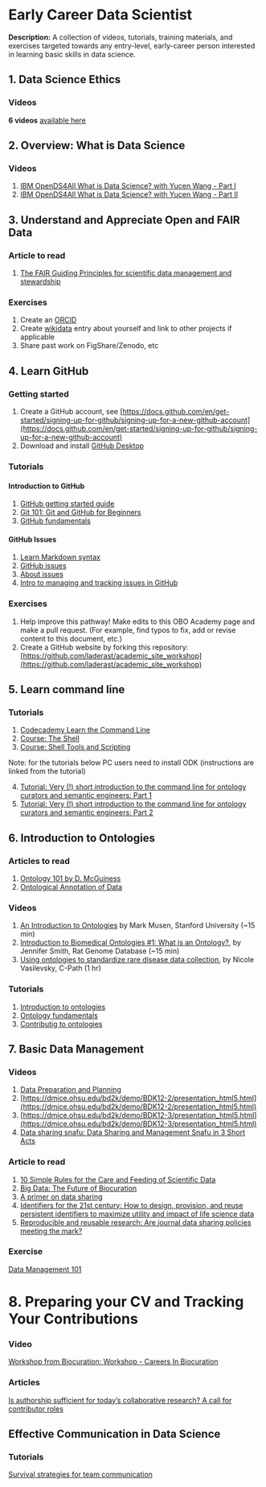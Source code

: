 # Early Career Data Scientist

**Description:** A collection of videos, tutorials, training materials, and exercises targeted towards any entry-level, early-career person interested in learning basic skills in data science.

## 1. Data Science Ethics

### Videos

**6 videos** [available here](https://nebigdatahub.org/nsdc/nsdc-video-library/#data-ethics)

## 2. Overview: What is Data Science

### Videos 

1. [IBM OpenDS4All What is Data Science? with Yucen Wang - Part I](https://www.youtube.com/watch?v=BLgjJvPAaqc&list=PLNs9ZO9jGtUBLCoyYNmRqz8FM3aUdJ6xD)  
2. [IBM OpenDS4All What is Data Science? with Yucen Wang - Part II](https://www.youtube.com/watch?v=OderbEVWDDU&list=PLNs9ZO9jGtUBLCoyYNmRqz8FM3aUdJ6xD&index=3)  

## 3. Understand and Appreciate Open and FAIR Data

### Article to read

1. [The FAIR Guiding Principles for scientific data management and stewardship](https://www.nature.com/articles/sdata201618)

### Exercises

1. Create an [ORCID](https://orcid.org/)
2. Create [wikidata](https://www.wikidata.org/wiki/Wikidata:Main_Page) entry about yourself and link to other projects if applicable
3. Share past work on FigShare/Zenodo, etc

## 4. Learn GitHub

### Getting started

1. Create a GitHub account, see [https://docs.github.com/en/get-started/signing-up-for-github/signing-up-for-a-new-github-account](https://docs.github.com/en/get-started/signing-up-for-github/signing-up-for-a-new-github-account)
2. Download and install [GitHub Desktop](https://desktop.github.com/)

### Tutorials

#### Introduction to GitHub  

1. [GitHub getting started guide](https://docs.github.com/en/get-started/quickstart/hello-world)
2. [Git 101: Git and GitHub for Beginners](https://www.slideshare.net/HubSpot/git-101-git-and-github-for-beginners)
1. [GitHub fundamentals](https://oboacademy.github.io/obook/tutorial/github-fundamentals/)

#### GitHub Issues
1. [Learn Markdown syntax](https://docs.github.com/en/get-started/writing-on-github/getting-started-with-writing-and-formatting-on-github/basic-writing-and-formatting-syntax)
1. [GitHub issues](https://oboacademy.github.io/obook/tutorial/github-issues/)
1. [About issues](https://docs.github.com/en/issues/tracking-your-work-with-issues/about-issues)
1. [Intro to managing and tracking issues in GitHub](https://data2health.github.io/mtip-tutorial/lessons/Lesson6.html)

### Exercises

1. Help improve this pathway! Make edits to this OBO Academy page and make a pull request. (For example, find typos to fix, add or revise content to this document, etc.)
2. Create a GitHub website by forking this repository: [https://github.com/laderast/academic_site_workshop](https://github.com/laderast/academic_site_workshop)

## 5. Learn command line

### Tutorials

1. [Codecademy Learn the Command Line](https://www.codecademy.com/learn/learn-the-command-line)
2. [Course: The Shell](https://missing.csail.mit.edu/2020/course-shell/)
3. [Course: Shell Tools and Scripting](https://missing.csail.mit.edu/2020/shell-tools/)

Note: for the tutorials below PC users need to install ODK (instructions are linked from the tutorial)   

4. [Tutorial: Very (!) short introduction to the command line for ontology curators and semantic engineers: Part 1](https://oboacademy.github.io/obook/tutorial/intro-cli-1/)
5. [Tutorial: Very (!) short introduction to the command line for ontology curators and semantic engineers: Part 2](https://oboacademy.github.io/obook/tutorial/intro-cli-2/)

## 6. Introduction to Ontologies

### Articles to read  

1. [Ontology 101 by D. McGuiness](https://protege.stanford.edu/publications/ontology_development/ontology101-noy-mcguinness.html)
2. [Ontological Annotation of Data](https://ontogenesis.knowledgeblog.org/50/)

### Videos  

1. [An Introduction to Ontologies](https://www.youtube.com/watch?v=PrLY3Gzj6w4) by Mark Musen, Stanford University (~15 min)
2. [Introduction to Biomedical Ontologies #1:  What is an Ontology?](https://www.youtube.com/watch?v=3EUaurjK7u8), by Jennifer Smith, Rat Genome Database (~15 min)
3. [Using ontologies to standardize rare disease data collection](https://www.youtube.com/watch?v=vinZvwXqd_k), by Nicole Vasilevsky, C-Path (1 hr)

### Tutorials

1. [Introduction to ontologies](https://oboacademy.github.io/obook/explanation/intro-to-ontologies/)
2. [Ontology fundamentals](https://oboacademy.github.io/obook/lesson/ontology-fundamentals/)
3. [Contributig to ontologies](https://oboacademy.github.io/obook/lesson/contributing-to-obo-ontologies/)

## 7. Basic Data Management

### Videos 

1. [Data Preparation and Planning](https://dmice.ohsu.edu/bd2k/demo/BDK12-1/presentation_html5.html)
2. [https://dmice.ohsu.edu/bd2k/demo/BDK12-2/presentation_html5.html](https://dmice.ohsu.edu/bd2k/demo/BDK12-2/presentation_html5.html)
3. [https://dmice.ohsu.edu/bd2k/demo/BDK12-3/presentation_html5.html](https://dmice.ohsu.edu/bd2k/demo/BDK12-3/presentation_html5.html)
4. [Data sharing snafu: Data Sharing and Management Snafu in 3 Short Acts](https://github.com/OBOAcademy/obook/assets/6722114/49eed749-c4bd-427c-8db9-9e2334348cee)

### Article to read

1. [10 Simple Rules for the Care and Feeding of Scientific Data](https://arxiv.org/pdf/1401.2134v1.pdf)
2. [Big Data: The Future of Biocuration](https://www.ncbi.nlm.nih.gov/pmc/articles/PMC2819144/)
3. [A primer on data sharing](https://doi.org/10.1371/journal.pbio.1002235)
4. [Identifiers for the 21st century: How to design, provision, and reuse persistent identifiers to maximize utility and impact of life science data](https://doi.org/10.1371/journal.pbio.2001414 )
5. [Reproducible and reusable research: Are journal data sharing policies meeting the mark?](https://peerj.com/articles/3208/)

### Exercise

[Data Management 101](https://drive.google.com/drive/folders/1blhHuwno0n-kZmYNei7RSIIexvTKIysY)

# 8. Preparing your CV and Tracking Your Contributions

### Video 

[Workshop from Biocuration: Workshop - Careers In Biocuration](https://github.com/OBOAcademy/obook/assets/6722114/c9981552-ee4f-44d7-9ad8-ce21f9782bc0)

### Articles

[Is authorship sufficient for today’s collaborative research? A call for contributor roles](https://www.ncbi.nlm.nih.gov/pmc/articles/PMC7736357/)

## Effective Communication in Data Science

### Tutorials 

[Survival strategies for team communication](https://data2health.github.io/mtip-tutorial/lessons/Lesson4.html)
